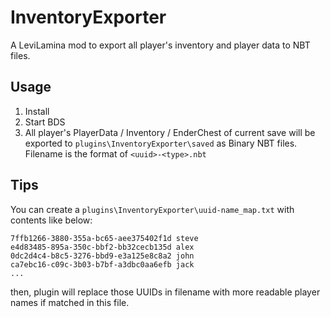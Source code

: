 # InventoryExporter

A LeviLamina mod to export all player's inventory and player data to NBT files.

## Usage

1. Install
2. Start BDS
3. All player's PlayerData / Inventory / EnderChest of current save will be exported to `plugins\InventoryExporter\saved` as Binary NBT files. 
   Filename is the format of `<uuid>-<type>.nbt`

## Tips

You can create a `plugins\InventoryExporter\uuid-name_map.txt` with contents like below:

```
7ffb1266-3880-355a-bc65-aee375402f1d steve
e4d83485-895a-350c-bbf2-bb32cecb135d alex
0dc2d4c4-b8c5-3276-bbd9-e3a125e8c8a2 john
ca7ebc16-c09c-3b03-b7bf-a3dbc0aa6efb jack
...
```

then, plugin will replace those UUIDs in filename with more readable player names if matched in this file.
